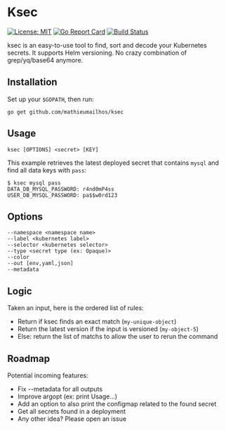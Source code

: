# Ksec
[![License: MIT](https://img.shields.io/badge/License-MIT-green.svg)](https://opensource.org/licenses/MIT) [![Go Report Card](https://goreportcard.com/badge/github.com/MathieuMailhos/ksec)](https://goreportcard.com/report/github.com/MathieuMailhos/ksec) [![Build Status](https://travis-ci.org/MathieuMailhos/ksec.svg?branch=master)](https://travis-ci.org/MathieuMailhos/ksec)


ksec is an easy-to-use tool to find, sort and decode your Kubernetes secrets. It supports Helm versioning.
No crazy combination of grep/yq/base64 anymore.

## Installation

Set up your `$GOPATH`, then run:
```
go get github.com/mathieumailhos/ksec
```

## Usage

```
ksec [OPTIONS] <secret> [KEY]
```

This example retrieves the latest deployed secret that contains `mysql` and find all data keys with `pass`:

```
$ ksec mysql pass
DATA_DB_MYSQL_PASSWORD: r4nd0mP4ss
USER_DB_MYSQL_PASSWORD: pa$$w0rd123
```

## Options

```
--namespace <namespace name>
--label <kubernetes label>
--selector <kubernetes selector>
--type <secret type (ex: Opaque)>
--color
--out [env,yaml,json]
--metadata
```

## Logic

Taken an input, here is the ordered list of rules:
  * Return if ksec finds an exact match (`my-unique-object`)
  * Return the latest version if the input is versioned (`my-object-5`)
  * Else: return the list of matchs to allow the user to rerun the command

## Roadmap

Potential incoming features:
  * Fix --metadata for all outputs
  * Improve argopt (ex: print Usage...)
  * Add an option to also print the configmap related to the found secret
  * Get all secrets found in a deployment
  * Any other idea? Please open an issue
